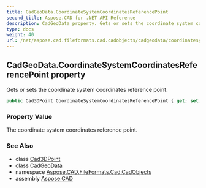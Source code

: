 ```yaml
---
title: CadGeoData.CoordinateSystemCoordinatesReferencePoint
second_title: Aspose.CAD for .NET API Reference
description: CadGeoData property. Gets or sets the coordinate system coordinates reference point
type: docs
weight: 40
url: /net/aspose.cad.fileformats.cad.cadobjects/cadgeodata/coordinatesystemcoordinatesreferencepoint/
---
```

## CadGeoData.CoordinateSystemCoordinatesReferencePoint property

Gets or sets the coordinate system coordinates reference point.

```csharp
public Cad3DPoint CoordinateSystemCoordinatesReferencePoint { get; set; }
```

### Property Value

The coordinate system coordinates reference point.

### See Also

* class [Cad3DPoint](../../cad3dpoint/)
* class [CadGeoData](../)
* namespace [Aspose.CAD.FileFormats.Cad.CadObjects](../../cadgeodata/)
* assembly [Aspose.CAD](../../../)



